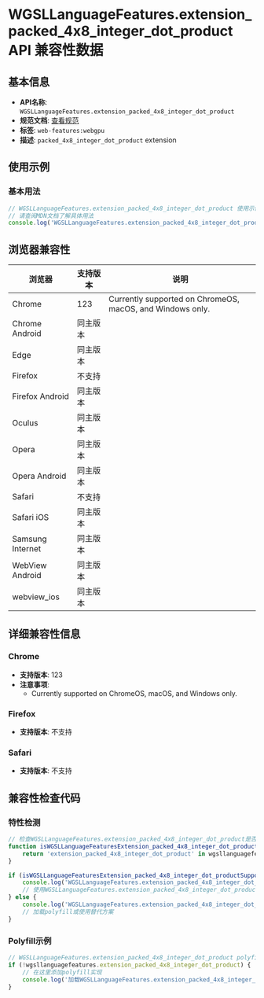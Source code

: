 # WGSLLanguageFeatures.extension_packed_4x8_integer_dot_product API 兼容性数据

## 基本信息

- **API名称**: `WGSLLanguageFeatures.extension_packed_4x8_integer_dot_product`
- **规范文档**: [查看规范](https://gpuweb.github.io/gpuweb/wgsl/#language_extension-packed_4x8_integer_dot_product)
- **标签**: `web-features:webgpu`
- **描述**: `packed_4x8_integer_dot_product` extension

## 使用示例

### 基本用法

```javascript
// WGSLLanguageFeatures.extension_packed_4x8_integer_dot_product 使用示例
// 请查阅MDN文档了解具体用法
console.log('WGSLLanguageFeatures.extension_packed_4x8_integer_dot_product API');
```

## 浏览器兼容性

| 浏览器 | 支持版本 | 说明 |
|--------|----------|------|
| Chrome | 123 | Currently supported on ChromeOS, macOS, and Windows only. |
| Chrome Android | 同主版本 |  |
| Edge | 同主版本 |  |
| Firefox | 不支持 |  |
| Firefox Android | 同主版本 |  |
| Oculus | 同主版本 |  |
| Opera | 同主版本 |  |
| Opera Android | 同主版本 |  |
| Safari | 不支持 |  |
| Safari iOS | 同主版本 |  |
| Samsung Internet | 同主版本 |  |
| WebView Android | 同主版本 |  |
| webview_ios | 同主版本 |  |

## 详细兼容性信息

### Chrome

- **支持版本**: 123
- **注意事项**:
  - Currently supported on ChromeOS, macOS, and Windows only.

### Firefox

- **支持版本**: 不支持

### Safari

- **支持版本**: 不支持

## 兼容性检查代码

### 特性检测

```javascript
// 检查WGSLLanguageFeatures.extension_packed_4x8_integer_dot_product是否支持
function isWGSLLanguageFeaturesExtension_packed_4x8_integer_dot_productSupported() {
    return 'extension_packed_4x8_integer_dot_product' in wgsllanguagefeatures && typeof wgsllanguagefeatures.extension_packed_4x8_integer_dot_product === 'function';
}

if (isWGSLLanguageFeaturesExtension_packed_4x8_integer_dot_productSupported()) {
    console.log('WGSLLanguageFeatures.extension_packed_4x8_integer_dot_product 支持');
    // 使用WGSLLanguageFeatures.extension_packed_4x8_integer_dot_product
} else {
    console.log('WGSLLanguageFeatures.extension_packed_4x8_integer_dot_product 不支持，需要polyfill');
    // 加载polyfill或使用替代方案
}
```

### Polyfill示例

```javascript
// WGSLLanguageFeatures.extension_packed_4x8_integer_dot_product polyfill
if (!wgsllanguagefeatures.extension_packed_4x8_integer_dot_product) {
    // 在这里添加polyfill实现
    console.log('加载WGSLLanguageFeatures.extension_packed_4x8_integer_dot_product polyfill');
}
```

